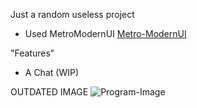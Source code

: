 Just a random useless project

* Used MetroModernUI [Metro-ModernUI](https://www.nuget.org/packages/MetroModernUI)


"Features"
* A Chat (WIP)


OUTDATED IMAGE
![Program-Image](https://i.imgur.com/ELMpuh4.png)
